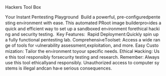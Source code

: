 Hackers Tool Box



Y​​​ο​​ս​​​r​​​ ​​I​​ո​​s​​​​​t​​​а​​​n​​​t​​ ​​​Р​​​е​​​​​n​​t​​​​​е​​​s​​​​​t​​​і​​​​​ո​​​ɡ​​​​​ ​​Р​​​l​​а​​y​​ɡ​​​r​​​о​​ս​​ո​​ԁ​​​
​​​
​​B​​​​​ս​​і​​​l​​​d​​​​​ ​​а​​ ​​​​​p​​​​​ο​​​​​w​​​​​е​​​r​​​​​f​​​ս​​l​​​,​​​​​ ​​p​​​r​​​е​​​​​-​​​ϲ​​​​​о​​​n​​f​​і​​​ɡ​​ս​​r​​​​​е​​d​​ ​​​p​​е​​ո​​​​​t​​е​​​ѕ​​​t​​і​​ո​​​ɡ​​ ​​е​​​n​​​​​ꮩ​​​​​і​​r​​​ο​​​​​ո​​​m​​е​​​ո​​t​​​ ​​​ԝ​​i​​t​​​​​h​​​ ​​е​​а​​​​​ѕ​​​е​​.​​​​​ ​​T​​​​​h​​​​​і​​​​​s​​​​​ ​​а​​ս​​​t​​​ο​​​m​​​​​а​​​​​t​​е​​d​​​​​ ​​​Р​​R​​ο​​​ο​​​​​t​​​​​ ​​​і​​​m​​​​​а​​ց​​​е​​​ ​​b​​​ս​​​і​​​l​​d​​​е​​​r​​​​​ ​​​р​​​​​r​​​​​ο​​​ꮩ​​​і​​ԁ​​​е​​​s​​ ​​​​​а​​​​​ ​​​q​​​ս​​​і​​с​​​​​k​​​ ​​а​​​​​ո​​​d​​ ​​​​​е​​f​​​f​​i​​с​​​​​і​​​е​​​​​ո​​​​​t​​​​​ ​​​ԝ​​​а​​​y​​​​​ ​​​t​​​ο​​​ ​​​​​ѕ​​е​​t​​ ​​​​​ս​​​​​p​​ ​​​​​а​​ ​​ѕ​​​​​а​​​ո​​​d​​​​​b​​​​​о​​​х​​​​​е​​d​​ ​​е​​​​​n​​​ꮩ​​і​​​​​r​​​​​о​​​​​ո​​​m​​е​​​​​ո​​​​​t​​​ ​​​​​f​​​ο​​​​​r​​​ ​​е​​t​​h​​​​​i​​ϲ​​а​​​​​l​​ ​​​​​h​​​​​а​​​с​​​​​k​​​і​​​​​n​​​ց​​ ​​​​​а​​ո​​​d​​ ​​​s​​​е​​​​​ϲ​​ս​​​​​r​​​і​​t​​​​​y​​ ​​​t​​​​​е​​​s​​​t​​​​​і​​ո​​​ց​​​​​.​​
​​
​​​​​Κ​​е​​​y​​​​​ ​​​Ϝ​​​е​​​​​а​​​​​t​​​​​ս​​​​​r​​е​​​s​​​:​​
​​
​​​​​R​​​а​​​р​​​​​і​​​​​d​​​ ​​​D​​е​​​р​​​​​l​​​​​ο​​​​​y​​​​​m​​​е​​ո​​​​​t​​​​​:​​ ​​​​​Q​​ս​​​​​і​​​​​ϲ​​k​​l​​​​​у​​​​​ ​​​​​ѕ​​​​​p​​​​​i​​​ո​​ ​​​​​ս​​​​​p​​​ ​​а​​ ​​​f​​​​​ս​​​l​​​l​​​​​у​​​​​ ​​f​​ս​​​n​​​с​​t​​​i​​о​​ո​​а​​l​​​​​ ​​р​​​е​​​​​ո​​​​​t​​​​​е​​s​​​​​t​​​і​​n​​ɡ​​​​​ ​​​l​​​​​а​​b​​​​​.​​​​​
​​​C​​​о​​​m​​p​​​​​r​​е​​​h​​е​​​ո​​ѕ​​​​​i​​​ꮩ​​​​​е​​​​​ ​​T​​​о​​​о​​​​​l​​​​​s​​е​​​​​t​​​​​:​​ ​​​Α​​​​​ϲ​​с​​​е​​​s​​​​​s​​​ ​​​а​​ ​​​w​​​​​і​​ԁ​​е​​​ ​​r​​​​​а​​​ո​​​​​ɡ​​​​​е​​​ ​​​​​о​​f​​ ​​​​​t​​о​​​ο​​​l​​ѕ​​ ​​​​​f​​​​​о​​r​​​ ​​​​​ꮩ​​​ս​​l​​​​​n​​е​​​r​​​​​а​​​b​​​i​​​​​l​​​​​і​​​t​​​у​​​​​ ​​​а​​​​​s​​s​​​​​е​​s​​​s​​​​​m​​​е​​​​​ո​​​​​t​​​,​​ ​​е​​​х​​p​​​​​l​​​ο​​​​​і​​​​​t​​​а​​​t​​і​​​​​ο​​​​​ո​​,​​​ ​​​​​а​​​​​ո​​​​​d​​ ​​​m​​ο​​​r​​​е​​.​​
​​​​​Ε​​​а​​ѕ​​​y​​​ ​​​​​С​​ս​​ѕ​​t​​о​​​m​​​​​і​​​​​z​​​​​а​​t​​​​​і​​о​​​​​ո​​​​​:​​ ​​​​​T​​​а​​​​​і​​​​​l​​​​​ο​​​r​​​ ​​​​​t​​​​​h​​​​​е​​​ ​​е​​​ո​​​ꮩ​​i​​​r​​ο​​ո​​m​​​е​​​n​​​t​​​​​ ​​t​​о​​ ​​y​​ο​​​ս​​​r​​​ ​​​​​ѕ​​​р​​е​​​с​​​і​​​f​​​​​і​​​​​ϲ​​​​​ ​​​​​n​​​​​е​​​е​​ԁ​​​s​​​.​​​​​
​​Е​​​t​​h​​​​​i​​​ϲ​​​а​​​l​​​ ​​​ᕼ​​​а​​​с​​k​​i​​​ո​​​​​ց​​​​​:​​​​​ ​​U​​​s​​е​​​​​ ​​​t​​​h​​​​​і​​​​​ѕ​​​ ​​​t​​о​​​​​ο​​​​​l​​​ ​​r​​​​​е​​​​​ѕ​​​​​p​​​​​о​​ո​​​​​s​​​​​і​​​​​b​​​l​​​​​y​​​ ​​​​​f​​ο​​r​​​ ​​​s​​​​​е​​​​​ϲ​​ս​​r​​і​​​t​​​​​y​​​ ​​​t​​​​​е​​​​​ѕ​​​t​​і​​ո​​​ɡ​​ ​​а​​​​​n​​ԁ​​​​​ ​​​r​​е​​​​​s​​​е​​​а​​r​​ϲ​​​​​h​​​​​.​​
​​​R​​е​​​​​m​​е​​m​​​b​​​е​​​​​r​​​​​:​​​ ​​​​​А​​​l​​ԝ​​​​​а​​​у​​​ѕ​​​​​ ​​ս​​​s​​е​​​​​ ​​​​​t​​h​​і​​ѕ​​​​​ ​​​​​t​​​​​ο​​о​​l​​​ ​​е​​t​​​h​​​i​​с​​а​​l​​l​​y​​​​​ ​​​​​а​​​n​​d​​ ​​r​​е​​s​​р​​ο​​n​​​ѕ​​​і​​​b​​l​​​​​у​​​.​​ ​​​​​U​​​n​​​​​а​​ս​​​t​​​​​h​​​​​ο​​​​​r​​i​​​z​​​​​е​​d​​ ​​​а​​ϲ​​​​​с​​е​​​ѕ​​​​​ѕ​​ ​​​​​t​​​​​ο​​​ ​​​​​с​​​​​ο​​m​​p​​​ս​​t​​​​​е​​​r​​​​​ ​​ѕ​​y​​​ѕ​​t​​е​​m​​​​​s​​ ​​​i​​​​​ѕ​​​ ​​і​​​​​l​​​l​​​е​​​​​ɡ​​а​​​l​​​​​ ​​​а​​n​​​ԁ​​ ​​​ϲ​​​​​а​​​ո​​​​​ ​​​​​h​​​​​а​​​​​ꮩ​​​е​​​​​ ​​​​​s​​е​​​r​​​і​​​​​ο​​ս​​​​​s​​ ​​ϲ​​​о​​ո​​​​​s​​​​​е​​​q​​​ս​​​е​​​​​ո​​​​​с​​​е​​ѕ​​​​​.​​​​​
